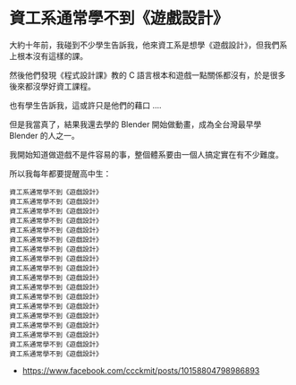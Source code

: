 # 資工系通常學不到《遊戲設計》

大約十年前，我碰到不少學生告訴我，他來資工系是想學《遊戲設計》，但我們系上根本沒有這樣的課。

然後他們發現《程式設計課》教的 C 語言根本和遊戲一點關係都沒有，於是很多後來都沒學好資工課程。

也有學生告訴我，這或許只是他們的藉口 ....

但是我當真了，結果我還去學的 Blender 開始做動畫，成為全台灣最早學 Blender 的人之一。 

我開始知道做遊戲不是件容易的事，整個體系要由一個人搞定實在有不少難度。

所以我每年都要提醒高中生：

```
資工系通常學不到《遊戲設計》
資工系通常學不到《遊戲設計》
資工系通常學不到《遊戲設計》
資工系通常學不到《遊戲設計》
資工系通常學不到《遊戲設計》
資工系通常學不到《遊戲設計》
資工系通常學不到《遊戲設計》
資工系通常學不到《遊戲設計》
資工系通常學不到《遊戲設計》
資工系通常學不到《遊戲設計》
資工系通常學不到《遊戲設計》
資工系通常學不到《遊戲設計》
資工系通常學不到《遊戲設計》
資工系通常學不到《遊戲設計》
資工系通常學不到《遊戲設計》
資工系通常學不到《遊戲設計》
資工系通常學不到《遊戲設計》
資工系通常學不到《遊戲設計》
```

* https://www.facebook.com/ccckmit/posts/10158804798986893
